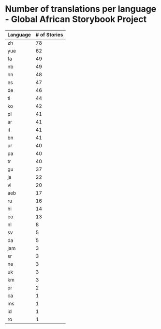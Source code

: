 # Number of translations per language - Global African Storybook Project

Language | # of Stories
-------- | ------------
zh | 78
yue | 62
fa | 49
nb | 49
nn | 48
es | 47
de | 46
tl | 44
ko | 42
pl | 41
ar | 41
it | 41
bn | 41
ur | 40
pa | 40
tr | 40
gu | 37
ja | 22
vi | 20
aeb | 17
ru | 16
hi | 14
eo | 13
nl | 8
sv | 5
da | 5
jam | 3
sr | 3
ne | 3
uk | 3
km | 3
or | 2
ca | 1
ms | 1
id | 1
ro | 1
